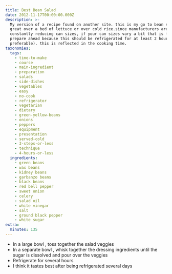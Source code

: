 ```yaml
---
title: Best Bean Salad
date: 2012-11-17T00:00:00.000Z
description: >-
  My version of a recipe found on another site. this is my go to bean salad.
  great over a bed of lettuce or over cold rice.since manufacturers are
  constantly reducing can sizes, if your can sizes vary a bit that is fine.
  prepare ahead because this should be refrigerated for at least 2 hours (8 is
  preferable). this is reflected in the cooking time.
taxonomies:
  tags:
    - time-to-make
    - course
    - main-ingredient
    - preparation
    - salads
    - side-dishes
    - vegetables
    - easy
    - no-cook
    - refrigerator
    - vegetarian
    - dietary
    - green-yellow-beans
    - onions
    - peppers
    - equipment
    - presentation
    - served-cold
    - 3-steps-or-less
    - technique
    - 4-hours-or-less
  ingredients:
    - green beans
    - wax beans
    - kidney beans
    - garbanzo beans
    - black beans
    - red bell pepper
    - sweet onion
    - celery
    - salad oil
    - white vinegar
    - salt
    - ground black pepper
    - white sugar
extra:
  minutes: 135
---
```

 - In a large bowl , toss together the salad veggies
 - In a separate bowl , whisk together the dressing ingredients until the sugar is dissolved and pour over the veggies
 - Refrigerate for several hours
 - I think it tastes best after being refrigerated several days
